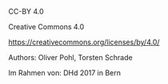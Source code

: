 CC-BY 4.0

Creative Commons 4.0

https://creativecommons.org/licenses/by/4.0/

Authors: Oliver Pohl, Torsten Schrade

Im Rahmen von: DHd 2017 in Bern